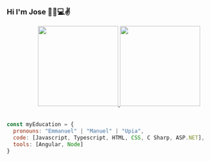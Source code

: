 ### Hi I'm Jose 👩‍💻💻✌

<div align="center">
  <a href="https://github.com/JoseUpia">
  <img height="180em" src="https://github-readme-stats.vercel.app/api?username=JoseUpia&show_icons=true&title_color=79d9f9&icon_color=A0ACAD&text_color=fff&bg_color=33032F&include_all_commits=true&count_private=false"/>
  <img height="180em" src="https://github-readme-stats.vercel.app/api/top-langs/?username=JoseUpia&layout=compact&title_color=79d9f9&icon_color=A0ACAD&text_color=fff&bg_color=33032F&langs_count=7"/>
    <br><br>
</div>

  
  
```js
const myEducation = {
  pronouns: "Emmanuel" | "Manuel" | "Upia",
  code: [Javascript, Typescript, HTML, CSS, C Sharp, ASP.NET],
  tools: [Angular, Node]
}
```
  
<!--
**JoseUpia/JoseUpia** is a ✨ _special_ ✨ repository because its `README.md` (this file) appears on your GitHub profile.

Here are some ideas to get you started:

- 🔭 I’m currently working on ...
- 🌱 I’m currently learning ...
- 👯 I’m looking to collaborate on ...
- 🤔 I’m looking for help with ...
- 💬 Ask me about ...
- 📫 How to reach me: ...
- 😄 Pronouns: ...
- ⚡ Fun fact: ...
-->
